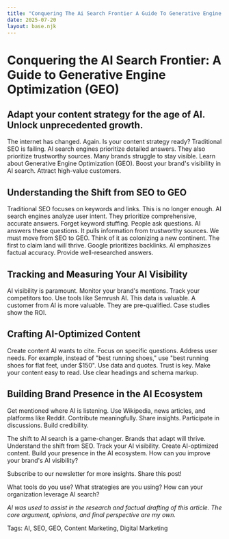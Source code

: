 ```yaml
---
title: "Conquering The Ai Search Frontier A Guide To Generative Engine Optimization Geo"
date: 2025-07-20
layout: base.njk
---
```

# Conquering the AI Search Frontier: A Guide to Generative Engine Optimization (GEO)

## Adapt your content strategy for the age of AI. Unlock unprecedented growth.

The internet has changed. Again. Is your content strategy ready? Traditional SEO is failing. AI search engines prioritize detailed answers. They also prioritize trustworthy sources. Many brands struggle to stay visible. Learn about Generative Engine Optimization (GEO). Boost your brand's visibility in AI search. Attract high-value customers.

## Understanding the Shift from SEO to GEO

Traditional SEO focuses on keywords and links. This is no longer enough. AI search engines analyze user intent. They prioritize comprehensive, accurate answers. Forget keyword stuffing. People ask questions. AI answers these questions. It pulls information from trustworthy sources.  We must move from SEO to GEO. Think of it as colonizing a new continent. The first to claim land will thrive.  Google prioritizes backlinks. AI emphasizes factual accuracy.  Provide well-researched answers.

## Tracking and Measuring Your AI Visibility

AI visibility is paramount.  Monitor your brand's mentions. Track your competitors too. Use tools like Semrush AI. This data is valuable. A customer from AI is more valuable. They are pre-qualified. Case studies show the ROI.

## Crafting AI-Optimized Content

Create content AI wants to cite. Focus on specific questions. Address user needs. For example, instead of "best running shoes," use "best running shoes for flat feet, under $150".  Use data and quotes.  Trust is key. Make your content easy to read. Use clear headings and schema markup.

## Building Brand Presence in the AI Ecosystem

Get mentioned where AI is listening. Use Wikipedia, news articles, and platforms like Reddit. Contribute meaningfully. Share insights. Participate in discussions. Build credibility.

The shift to AI search is a game-changer. Brands that adapt will thrive. Understand the shift from SEO. Track your AI visibility. Create AI-optimized content. Build your presence in the AI ecosystem. How can you improve your brand's AI visibility?

Subscribe to our newsletter for more insights. Share this post!

What tools do you use? What strategies are you using? How can your organization leverage AI search?


*AI was used to assist in the research and factual drafting of this article. The core argument, opinions, and final perspective are my own.*

Tags: AI, SEO, GEO, Content Marketing, Digital Marketing

